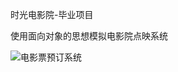 时光电影院-毕业项目

使用面向对象的思想模拟电影院点映系统

![电影票预订系统](https://github.com/user-attachments/assets/76cae3e8-ccde-457e-a83a-deb419a68426)
